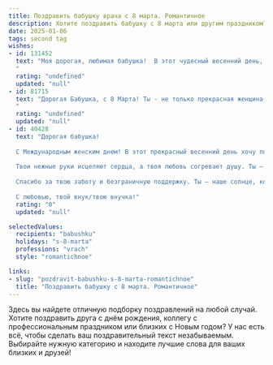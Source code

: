 ```yaml
---
title: Поздравить бабушку врача с 8 марта. Романтичное
description: Хотите поздравить бабушку с 8 марта или другим праздником? Наш ИИ создаст незабываемое поздравление, а вы обязательно выделитесь среди других.  
date: 2025-01-06
tags: second tag
wishes:
- id: 131452
  text: "Моя дорогая, любимая бабушка!  В этот чудесный весенний день, 8 Марта, я хочу от всей души поздравить тебя с праздником!  Твоя доброта, нежность и забота – это словно солнечные лучи, согревающие всех вокруг.  Ты – не только любящая бабушка, но и удивительный врач, который лечит не только тело, но и душу.  Пусть твоя жизнь будет наполнена радостью, счастьем и бесконечной,  теплой любовью!  Будь здорова, счастлива и всегда молода душой!  Целую тебя крепко-крепко!
  "
  rating: "undefined"
  updated: "null"
- id: 81715
  text: "Дорогая Бабушка, с 8 Марта! Ты - не только прекрасная женщина, но и врач с золотыми руками, который лечит не только тело, но и душу. Пусть твоя доброта и забота приносят радость в каждый день, а любовь близких  тебя согревает.
  "
  rating: "undefined"
  updated: "null"
- id: 40428
  text: "Дорогая бабушка!
  
  С Международным женским днем! В этот прекрасный весенний день хочу поздравить тебя с тем, что ты — не только великолепный врач, но и удивительная женщина, обладающая огромной мудростью и добротой.
  
  Твои нежные руки исцеляют сердца, а твоя любовь согревает душу. Ты — как весна: приносишь свет, тепло и надежду. Пусть каждый миг будет наполнен радостью, а каждый день дарит тебе счастье и здоровье.
  
  Спасибо за твою заботу и безграничную поддержку. Ты — наше солнце, которое никогда не заходит. Желаю тебе новых побед, вдохновения и только положительных эмоций.
  
  С любовью, твой внук/твою внучка!"
  rating: "0"
  updated: "null"

selectedValues:
  recipients: "babushku"
  holidays: "s-8-marta"
  professions: "vrach"
  style: "romantichnoe"

links:
- slug: "pozdravit-babushku-s-8-marta-romantichnoe"
  title: "Поздравить бабушку с 8 марта. Романтичное"
---
```


Здесь вы найдете отличную подборку поздравлений на любой случай. 
Хотите поздравить друга с днём рождения, коллегу с профессиональным праздником или близких с Новым годом? У нас есть всё, чтобы сделать ваш поздравительный текст незабываемым. Выбирайте нужную категорию и находите лучшие слова для ваших близких и друзей!
